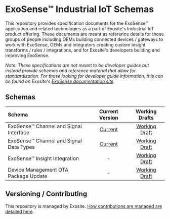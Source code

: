 # ExoSense™️ Industrial IoT Schemas

This repository provides specification documents for the ExoSense™️ application and related technologies as a part of Exosite's Industrial IoT product offering. These documents are meant as reference details for those groups of people including OEMs building connected devices / gateways to work with ExoSense, OEMs and integrators creating custom insight transforms / rules / integrations, and for Exosite's developers building and improving ExoSense.

_Note: These specifications are not meant to be developer guides but instead provide schemas and reference material that allow for standardization. For those looking for developer guide information, this can be found on Exosite's_ [_ExoSense documentation site_](https://docs.exosite.io/exosense)_._

## Schemas

| Schema | Current Version | Working Drafts |
| :--- | :---: | :---: |
| ExoSense™️ Channel and Signal Interface | [Current](https://github.com/exosite/industrial_iot_schema/blob/master/channel-signal_io_schema.md) | [Working Draft](https://github.com/exosite/industrial_iot_schema/blob/working_draft/channel-signal_io_schema.md) |
| ExoSense™️ Channel and Signal Data Types| [Current](https://github.com/exosite/industrial_iot_schema/blob/master/data-types.md) | [Working Draft](https://github.com/exosite/industrial_iot_schema/blob/working_draft/data-types.md) |
| ExoSense™️ Insight Integration | - | [Working Draft](https://github.com/exosite/industrial_iot_schema/blob/working_draft/insight_transform_integration_schema.md) |
| Device Management OTA Package Update | - | [Working Draft](https://github.com/exosite/industrial_iot_schema/blob/working_draft/ota_update_schema.md) |

## Versioning / Contributing

This repository is managed by Exosite. [How contributions are managed are detailed here](contributing.md).
